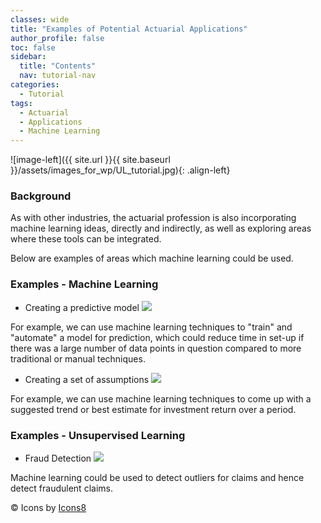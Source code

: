 ```yaml
---
classes: wide
title: "Examples of Potential Actuarial Applications"
author_profile: false
toc: false
sidebar:
  title: "Contents"
  nav: tutorial-nav
categories:
  - Tutorial
tags:
  - Actuarial
  - Applications
  - Machine Learning
---
```



![image-left]({{ site.url }}{{ site.baseurl }}/assets/images_for_wp/UL_tutorial.jpg){: .align-left}


<h3>Background</h3>
As with other industries, the actuarial profession is also incorporating machine learning ideas, directly and indirectly, as well as exploring areas where these tools can be integrated.

Below are examples of areas which machine learning could be used.

<h3>Examples - Machine Learning</h3>

* Creating a predictive model <img src="https://img.icons8.com/ios-filled/30/000000/bullish.png"/>

For example, we can use machine learning techniques to "train" and "automate" a model for prediction, which could reduce time in set-up if there was a large number of data points in question compared to more traditional or manual techniques.

* Creating a set of assumptions <img src="https://img.icons8.com/ios-glyphs/30/000000/low-price.png"/>

For example, we can use machine learning techniques to come up with a suggested trend or best estimate for investment return over a period.


<h3>Examples - Unsupervised Learning</h3>

* Fraud Detection <img src="https://img.icons8.com/ios-glyphs/30/000000/fraud.png"/>

Machine learning could be used to detect outliers for claims and hence detect fraudulent claims.

&copy; Icons by [Icons8](https://icons8.com)
